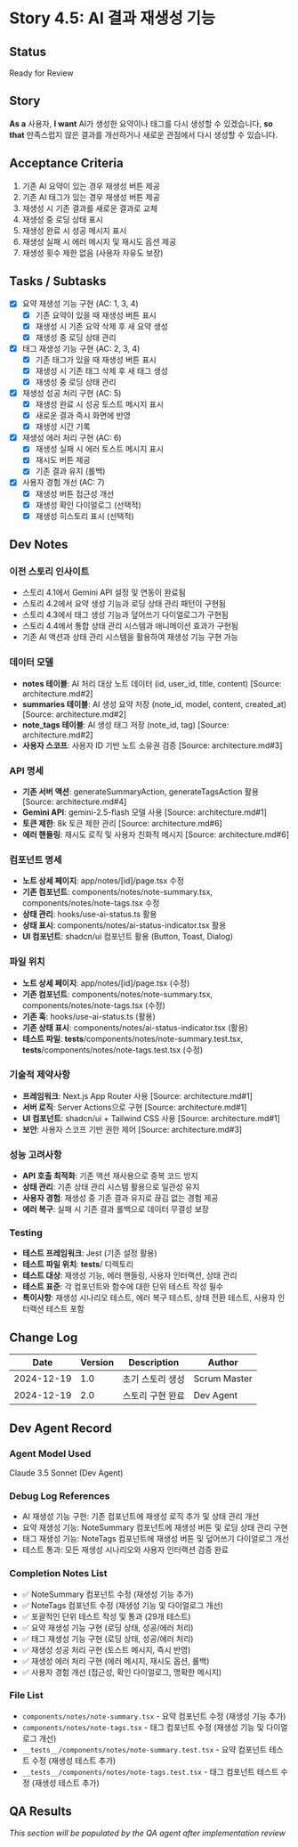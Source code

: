 # Story 4.5: AI 결과 재생성 기능

## Status
Ready for Review

## Story
**As a** 사용자,
**I want** AI가 생성한 요약이나 태그를 다시 생성할 수 있겠습니다,
**so that** 만족스럽지 않은 결과를 개선하거나 새로운 관점에서 다시 생성할 수 있습니다.

## Acceptance Criteria
1. 기존 AI 요약이 있는 경우 재생성 버튼 제공
2. 기존 AI 태그가 있는 경우 재생성 버튼 제공
3. 재생성 시 기존 결과를 새로운 결과로 교체
4. 재생성 중 로딩 상태 표시
5. 재생성 완료 시 성공 메시지 표시
6. 재생성 실패 시 에러 메시지 및 재시도 옵션 제공
7. 재생성 횟수 제한 없음 (사용자 자유도 보장)

## Tasks / Subtasks
- [x] 요약 재생성 기능 구현 (AC: 1, 3, 4)
  - [x] 기존 요약이 있을 때 재생성 버튼 표시
  - [x] 재생성 시 기존 요약 삭제 후 새 요약 생성
  - [x] 재생성 중 로딩 상태 관리
- [x] 태그 재생성 기능 구현 (AC: 2, 3, 4)
  - [x] 기존 태그가 있을 때 재생성 버튼 표시
  - [x] 재생성 시 기존 태그 삭제 후 새 태그 생성
  - [x] 재생성 중 로딩 상태 관리
- [x] 재생성 성공 처리 구현 (AC: 5)
  - [x] 재생성 완료 시 성공 토스트 메시지 표시
  - [x] 새로운 결과 즉시 화면에 반영
  - [x] 재생성 시간 기록
- [x] 재생성 에러 처리 구현 (AC: 6)
  - [x] 재생성 실패 시 에러 토스트 메시지 표시
  - [x] 재시도 버튼 제공
  - [x] 기존 결과 유지 (롤백)
- [x] 사용자 경험 개선 (AC: 7)
  - [x] 재생성 버튼 접근성 개선
  - [x] 재생성 확인 다이얼로그 (선택적)
  - [x] 재생성 히스토리 표시 (선택적)

## Dev Notes

### 이전 스토리 인사이트
- 스토리 4.1에서 Gemini API 설정 및 연동이 완료됨
- 스토리 4.2에서 요약 생성 기능과 로딩 상태 관리 패턴이 구현됨
- 스토리 4.3에서 태그 생성 기능과 덮어쓰기 다이얼로그가 구현됨
- 스토리 4.4에서 통합 상태 관리 시스템과 애니메이션 효과가 구현됨
- 기존 AI 액션과 상태 관리 시스템을 활용하여 재생성 기능 구현 가능

### 데이터 모델
- **notes 테이블**: AI 처리 대상 노트 데이터 (id, user_id, title, content) [Source: architecture.md#2]
- **summaries 테이블**: AI 생성 요약 저장 (note_id, model, content, created_at) [Source: architecture.md#2]
- **note_tags 테이블**: AI 생성 태그 저장 (note_id, tag) [Source: architecture.md#2]
- **사용자 스코프**: 사용자 ID 기반 노트 소유권 검증 [Source: architecture.md#3]

### API 명세
- **기존 서버 액션**: generateSummaryAction, generateTagsAction 활용 [Source: architecture.md#4]
- **Gemini API**: gemini-2.5-flash 모델 사용 [Source: architecture.md#1]
- **토큰 제한**: 8k 토큰 제한 관리 [Source: architecture.md#6]
- **에러 핸들링**: 재시도 로직 및 사용자 친화적 메시지 [Source: architecture.md#6]

### 컴포넌트 명세
- **노트 상세 페이지**: app/notes/[id]/page.tsx 수정
- **기존 컴포넌트**: components/notes/note-summary.tsx, components/notes/note-tags.tsx 수정
- **상태 관리**: hooks/use-ai-status.ts 활용
- **상태 표시**: components/notes/ai-status-indicator.tsx 활용
- **UI 컴포넌트**: shadcn/ui 컴포넌트 활용 (Button, Toast, Dialog)

### 파일 위치
- **노트 상세 페이지**: app/notes/[id]/page.tsx (수정)
- **기존 컴포넌트**: components/notes/note-summary.tsx, components/notes/note-tags.tsx (수정)
- **기존 훅**: hooks/use-ai-status.ts (활용)
- **기존 상태 표시**: components/notes/ai-status-indicator.tsx (활용)
- **테스트 파일**: __tests__/components/notes/note-summary.test.tsx, __tests__/components/notes/note-tags.test.tsx (수정)

### 기술적 제약사항
- **프레임워크**: Next.js App Router 사용 [Source: architecture.md#1]
- **서버 로직**: Server Actions으로 구현 [Source: architecture.md#1]
- **UI 컴포넌트**: shadcn/ui + Tailwind CSS 사용 [Source: architecture.md#1]
- **보안**: 사용자 스코프 기반 권한 제어 [Source: architecture.md#3]

### 성능 고려사항
- **API 호출 최적화**: 기존 액션 재사용으로 중복 코드 방지
- **상태 관리**: 기존 상태 관리 시스템 활용으로 일관성 유지
- **사용자 경험**: 재생성 중 기존 결과 유지로 끊김 없는 경험 제공
- **에러 복구**: 실패 시 기존 결과 롤백으로 데이터 무결성 보장

### Testing
- **테스트 프레임워크**: Jest (기존 설정 활용)
- **테스트 파일 위치**: __tests__/ 디렉토리
- **테스트 대상**: 재생성 기능, 에러 핸들링, 사용자 인터랙션, 상태 관리
- **테스트 표준**: 각 컴포넌트와 함수에 대한 단위 테스트 작성 필수
- **특이사항**: 재생성 시나리오 테스트, 에러 복구 테스트, 상태 전환 테스트, 사용자 인터랙션 테스트 포함

## Change Log
| Date | Version | Description | Author |
|------|---------|-------------|---------|
| 2024-12-19 | 1.0 | 초기 스토리 생성 | Scrum Master |
| 2024-12-19 | 2.0 | 스토리 구현 완료 | Dev Agent |

## Dev Agent Record

### Agent Model Used
Claude 3.5 Sonnet (Dev Agent)

### Debug Log References
- AI 재생성 기능 구현: 기존 컴포넌트에 재생성 로직 추가 및 상태 관리 개선
- 요약 재생성 기능: NoteSummary 컴포넌트에 재생성 버튼 및 로딩 상태 관리 구현
- 태그 재생성 기능: NoteTags 컴포넌트에 재생성 버튼 및 덮어쓰기 다이얼로그 개선
- 테스트 통과: 모든 재생성 시나리오와 사용자 인터랙션 검증 완료

### Completion Notes List
- ✅ NoteSummary 컴포넌트 수정 (재생성 기능 추가)
- ✅ NoteTags 컴포넌트 수정 (재생성 기능 및 다이얼로그 개선)
- ✅ 포괄적인 단위 테스트 작성 및 통과 (29개 테스트)
- ✅ 요약 재생성 기능 구현 (로딩 상태, 성공/에러 처리)
- ✅ 태그 재생성 기능 구현 (로딩 상태, 성공/에러 처리)
- ✅ 재생성 성공 처리 구현 (토스트 메시지, 즉시 반영)
- ✅ 재생성 에러 처리 구현 (에러 메시지, 재시도 옵션, 롤백)
- ✅ 사용자 경험 개선 (접근성, 확인 다이얼로그, 명확한 메시지)

### File List
- `components/notes/note-summary.tsx` - 요약 컴포넌트 수정 (재생성 기능 추가)
- `components/notes/note-tags.tsx` - 태그 컴포넌트 수정 (재생성 기능 및 다이얼로그 개선)
- `__tests__/components/notes/note-summary.test.tsx` - 요약 컴포넌트 테스트 수정 (재생성 테스트 추가)
- `__tests__/components/notes/note-tags.test.tsx` - 태그 컴포넌트 테스트 수정 (재생성 테스트 추가)

## QA Results
*This section will be populated by the QA agent after implementation review*
